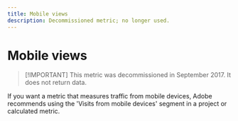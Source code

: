 ```yaml
---
title: Mobile views
description: Decommissioned metric; no longer used.
---
```


# Mobile views

>[!IMPORTANT] This metric was decommissioned in September 2017. It does not return data.

If you want a metric that measures traffic from mobile devices, Adobe recommends using the 'Visits from mobile devices' segment in a project or calculated metric.
